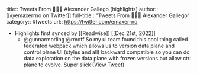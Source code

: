 title:: Tweets From 🕺💃🤟 Alexander Gallego (highlights)
author:: [[@emaxerrno on Twitter]]
full-title:: "Tweets From 🕺💃🤟 Alexander Gallego"
category:: #tweets
url:: https://twitter.com/emaxerrno

- Highlights first synced by [[Readwise]] [[Dec 21st, 2022]]
	- @gunnarmorling @rmoff So my ui team found this cool thing called federated webpack which allows us to version data plane and control plane UI (styles and all) backward compatible so you can do data exploration on the data plane with frozen versions but allow ctrl plane to evolve. Super slick ([View Tweet](https://twitter.com/emaxerrno/status/1605419673197064196))
